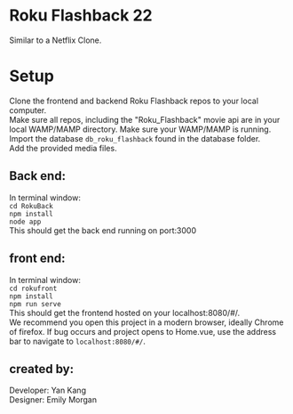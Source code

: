 # Roku Flashback 22
Similar to a Netflix Clone. 

# Setup

Clone the frontend and backend Roku Flashback repos to your local computer. <br>
Make sure all repos, including the "Roku_Flashback" movie api are in your local WAMP/MAMP directory. 
Make sure your WAMP/MAMP is running. Import the database `db_roku_flashback` found in the database folder. <br>
Add the provided media files. <br>

## Back end:

In terminal window:<br>
`cd RokuBack`<br>
`npm install`<br>
`node app`<br>
This should get the back end running on port:3000

## front end:

In terminal window: <br>
`cd rokufront`<br>
`npm install`<br>
`npm run serve`<br>
This should get the frontend hosted on your localhost:8080/#/. <br>
We recommend you open this project in a modern browser, ideally Chrome of firefox. If bug occurs and project opens to Home.vue, use the address bar to navigate to `localhost:8080/#/`. 


## created by:

Developer: Yan Kang <br>
Designer: Emily Morgan